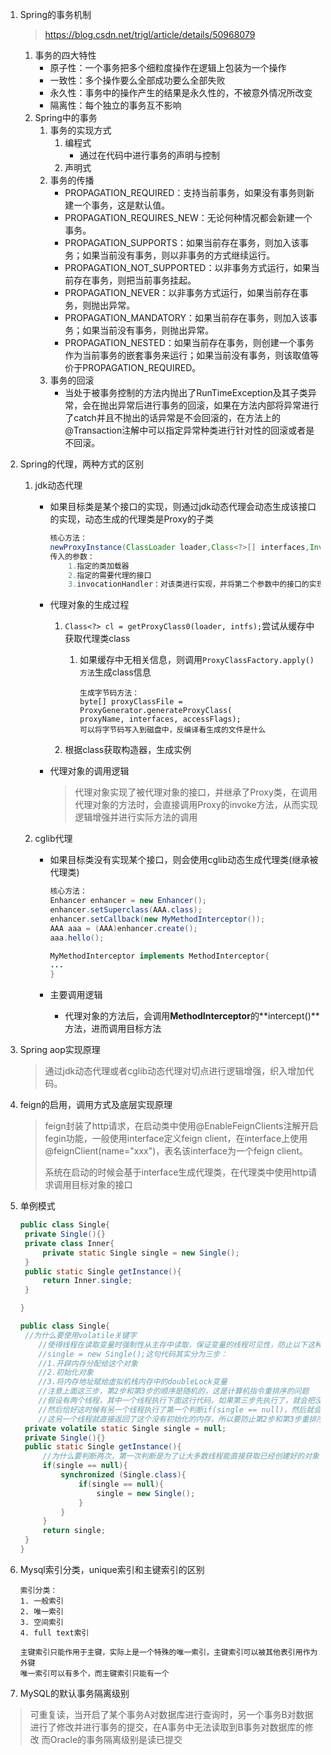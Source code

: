 1. Spring的事务机制

   >  https://blog.csdn.net/trigl/article/details/50968079 

   1. 事务的四大特性
      - 原子性：一个事务把多个细粒度操作在逻辑上包装为一个操作
      - 一致性：多个操作要么全部成功要么全部失败
      - 永久性：事务中的操作产生的结果是永久性的，不被意外情况所改变
      - 隔离性：每个独立的事务互不影响
   2. Spring中的事务
      1. 事务的实现方式
         1. 编程式
            - 通过在代码中进行事务的声明与控制
         2. 声明式
      2. 事务的传播
         - PROPAGATION_REQUIRED：支持当前事务，如果没有事务则新建一个事务，这是默认值。
         - PROPAGATION_REQUIRES_NEW：无论何种情况都会新建一个事务。
         - PROPAGATION_SUPPORTS：如果当前存在事务，则加入该事务；如果当前没有事务，则以非事务的方式继续运行。
         - PROPAGATION_NOT_SUPPORTED：以非事务方式运行，如果当前存在事务，则把当前事务挂起。
         - PROPAGATION_NEVER：以非事务方式运行，如果当前存在事务，则抛出异常。
         - PROPAGATION_MANDATORY：如果当前存在事务，则加入该事务；如果当前没有事务，则抛出异常。
         - PROPAGATION_NESTED：如果当前存在事务，则创建一个事务作为当前事务的嵌套事务来运行；如果当前没有事务，则该取值等价于PROPAGATION_REQUIRED。
      3. 事务的回滚
         - 当处于被事务控制的方法内抛出了RunTimeException及其子类异常，会在抛出异常后进行事务的回滚，如果在方法内部将异常进行了catch并且不抛出的话异常是不会回滚的，在方法上的@Transaction注解中可以指定异常种类进行针对性的回滚或者是不回滚。

2. Spring的代理，两种方式的区别

   1. jdk动态代理

      - 如果目标类是某个接口的实现，则通过jdk动态代理会动态生成该接口的实现，动态生成的代理类是Proxy的子类

        ```java
        核心方法：
        newProxyInstance(ClassLoader loader,Class<?>[] interfaces,InvocationHandler h)
        传入的参数：
            1.指定的类加载器
            2.指定的需要代理的接口
            3.invocationHandler：对该类进行实现，并将第二个参数中的接口的实现类作为成员变量，在invoke方法中编写自己的处理逻辑，最后可以通过反射进行目标对象方法的调用
        ```

      - 代理对象的生成过程

        1. `Class<?> cl = getProxyClass0(loader, intfs);`尝试从缓存中获取代理类class

           1. 如果缓存中无相关信息，则调用`ProxyClassFactory.apply()方法`生成class信息

              ```
              生成字节码方法：
              byte[] proxyClassFile = ProxyGenerator.generateProxyClass(              proxyName, interfaces, accessFlags);
              可以将字节码写入到磁盘中，反编译看生成的文件是什么
              ```

        2. 根据class获取构造器，生成实例

      - 代理对象的调用逻辑

        >  代理对象实现了被代理对象的接口，并继承了Proxy类，在调用代理对象的方法时，会直接调用Proxy的invoke方法，从而实现逻辑增强并进行实际方法的调用

   2. cglib代理

      - 如果目标类没有实现某个接口，则会使用cglib动态生成代理类(继承被代理类)

        ```java
        核心方法：
        Enhancer enhancer = new Enhancer();
        enhancer.setSuperclass(AAA.class);
        enhancer.setCallback(new MyMethodInterceptor());
        AAA aaa = (AAA)enhancer.create();
        aaa.hello();
        
        MyMethodInterceptor implements MethodInterceptor{
        ...
        }
        ```

      - 主要调用逻辑
        - 代理对象的方法后，会调用**MethodInterceptor**的**intercept()**方法，进而调用目标方法

3. Spring aop实现原理

   > 通过jdk动态代理或者cglib动态代理对切点进行逻辑增强，织入增加代码。

4. feign的启用，调用方式及底层实现原理

   > feign封装了http请求，在启动类中使用@EnableFeignClients注解开启fegin功能，一般使用interface定义feign client，在interface上使用@feignClient(name="xxx")，表名该interface为一个feign client。
   >
   > 系统在启动的时候会基于interface生成代理类，在代理类中使用http请求调用目标对象的接口

5. 单例模式

   ```java
   public class Single{
   	private Single(){}
   	private class Inner{
   		private static Single single = new Single();
   	}
   	public static Single getInstance(){
   		return Inner.single;
   	}
   
   }
   
   public class Single{
   	//为什么要使用volatile关键字
       //使得线程在读取变量时强制性从主存中读取，保证变量的线程可见性，防止以下这种情况：
       //single = new Single();这句代码其实分为三步：
       //1.开辟内存分配给这个对象
       //2.初始化对象
       //3.将内存地址赋给虚拟机栈内存中的doubleLock变量
       //注意上面这三步，第2步和第3步的顺序是随机的，这是计算机指令重排序的问题
       //假设有两个线程，其中一个线程执行下面这行代码，如果第三步先执行了，就会把没有初始化的内存赋值给doubleLock
       //然后恰好这时候有另一个线程执行了第一个判断if(single == null)，然后就会发现doubleLock指向了一个内存地址
       //这另一个线程就直接返回了这个没有初始化的内存，所以要防止第2步和第3步重排序
   	private volatile static Single single = null;
   	private Single(){}
   	public static Single getInstance(){
   		//为什么要判断两次，第一次判断是为了让大多数线程能直接获取已经创建好的对象；第二次判断是为了防止以下这种情况：同时两个线程进入第一个if，这时其中一个线程获取到类锁进入同步块，将线程创建好，另外一个线程也进入同步代码块，如果不进行第二次判断则会再次进行对象的创建。
   		if(single == null){
   			synchronized (Single.class){
   				if(single == null){
   					single = new Single();
   				}
   			}
   		}
   		return single;
   	}
   }
   ```

6. Mysql索引分类，unique索引和主键索引的区别

   ```
   索引分类：
   1. 一般索引
   2. 唯一索引
   3. 空间索引
   4. full text索引
   
   主键索引只能作用于主键，实际上是一个特殊的唯一索引，主键索引可以被其他表引用作为外键
   唯一索引可以有多个，而主键索引只能有一个
   ```
7. MySQL的默认事务隔离级别
> 可重复读，当开启了某个事务A对数据库进行查询时，另一个事务B对数据进行了修改并进行事务的提交，在A事务中无法读取到B事务对数据库的修改
> 而Oracle的事务隔离级别是读已提交
   
